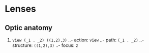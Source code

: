 # Lenses

## Optic anatomy

1. `view (_1 . _2) ((1,2),3)`
..- action: `view`
..- path: `(_1 . _2)`
..- structure: `((1,2),3)`
..- focus: `2`
